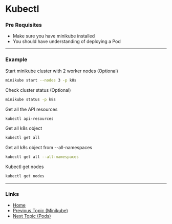# Kubectl

### Pre Requisites
* Make sure you have minikube installed
* You should have understanding of deploying a Pod

---
### Example
Start minikube cluster with 2 worker nodes (Optional) 
```bash
minikube start --nodes 3 -p k8s
```
Check cluster status (Optional) 
```bash
minikube status -p k8s
```
Get all the API resources
```bash
kubectl api-resources
```
Get all k8s object
```bash
kubectl get all
``` 

Get all k8s object from --all-namespaces
```bash
kubectl get all --all-namespaces
``` 
Kubectl get nodes
```bash
kubectl get nodes
```
---
### Links
* [Home](https://github.com/vimalmenon/k8s-learn)
* [Previous Topic (Minikube)](https://github.com/vimalmenon/k8s-learn/tree/master/example/Minikube)
* [Next Topic (Pods)](https://github.com/vimalmenon/k8s-learn/tree/master/example/Pods)
